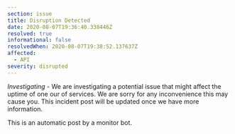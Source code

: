 ```yaml
---
section: issue
title: Disruption Detected
date: 2020-08-07T19:36:40.338446Z
resolved: true
informational: false
resolvedWhen: 2020-08-07T19:38:52.137637Z
affected:
  - API
severity: disrupted
---
```

*Investigating* - We are investigating a potential issue that might affect the uptime of one our of services. We are sorry for any inconvenience this may cause you. This incident post will be updated once we have more information.

This is an automatic post by a monitor bot.
        